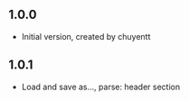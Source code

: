 ## 1.0.0

- Initial version, created by chuyentt

## 1.0.1

- Load and save as..., parse: header section